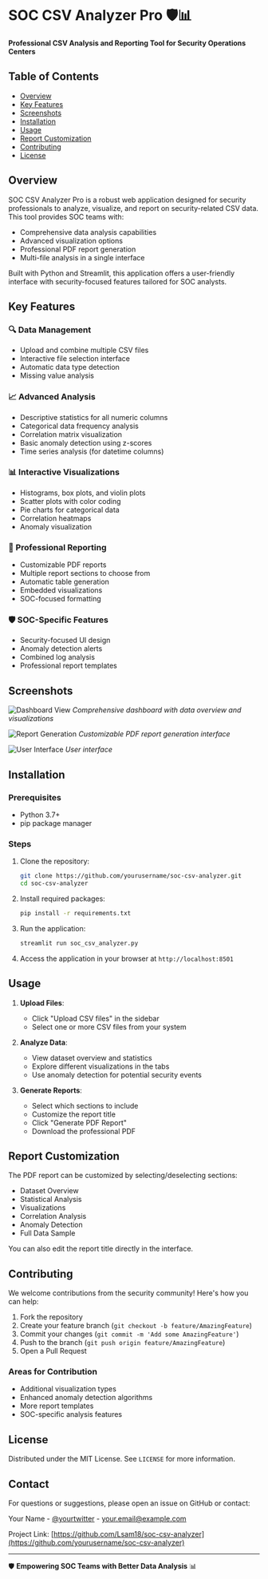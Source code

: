 # SOC CSV Analyzer Pro 🛡️📊

**Professional CSV Analysis and Reporting Tool for Security Operations Centers**

## Table of Contents
- [Overview](#overview)
- [Key Features](#key-features)
- [Screenshots](#screenshots)
- [Installation](#installation)
- [Usage](#usage)
- [Report Customization](#report-customization)
- [Contributing](#contributing)
- [License](#license)

## Overview

SOC CSV Analyzer Pro is a robust web application designed for security professionals to analyze, visualize, and report on security-related CSV data. This tool provides SOC teams with:

- Comprehensive data analysis capabilities
- Advanced visualization options
- Professional PDF report generation
- Multi-file analysis in a single interface

Built with Python and Streamlit, this application offers a user-friendly interface with security-focused features tailored for SOC analysts.

## Key Features

### 🔍 Data Management
- Upload and combine multiple CSV files
- Interactive file selection interface
- Automatic data type detection
- Missing value analysis

### 📈 Advanced Analysis
- Descriptive statistics for all numeric columns
- Categorical data frequency analysis
- Correlation matrix visualization
- Basic anomaly detection using z-scores
- Time series analysis (for datetime columns)

### 📊 Interactive Visualizations
- Histograms, box plots, and violin plots
- Scatter plots with color coding
- Pie charts for categorical data
- Correlation heatmaps
- Anomaly visualization

### 📑 Professional Reporting
- Customizable PDF reports
- Multiple report sections to choose from
- Automatic table generation
- Embedded visualizations
- SOC-focused formatting

### 🛡️ SOC-Specific Features
- Security-focused UI design
- Anomaly detection alerts
- Combined log analysis
- Professional report templates

## Screenshots

![Dashboard View](screenshots/dashboard1.png)
*Comprehensive dashboard with data overview and visualizations*

![Report Generation](screenshots/report.png)
*Customizable PDF report generation interface*

![User Interface](screenshots/ui.png)
*User interface*

## Installation

### Prerequisites
- Python 3.7+
- pip package manager

### Steps
1. Clone the repository:
   ```bash
   git clone https://github.com/yourusername/soc-csv-analyzer.git
   cd soc-csv-analyzer
   ```

2. Install required packages:
   ```bash
   pip install -r requirements.txt
   ```

3. Run the application:
   ```bash
   streamlit run soc_csv_analyzer.py
   ```

4. Access the application in your browser at `http://localhost:8501`

## Usage

1. **Upload Files**:
   - Click "Upload CSV files" in the sidebar
   - Select one or more CSV files from your system

2. **Analyze Data**:
   - View dataset overview and statistics
   - Explore different visualizations in the tabs
   - Use anomaly detection for potential security events

3. **Generate Reports**:
   - Select which sections to include
   - Customize the report title
   - Click "Generate PDF Report"
   - Download the professional PDF

## Report Customization

The PDF report can be customized by selecting/deselecting sections:
- Dataset Overview
- Statistical Analysis
- Visualizations
- Correlation Analysis
- Anomaly Detection
- Full Data Sample

You can also edit the report title directly in the interface.

## Contributing

We welcome contributions from the security community! Here's how you can help:

1. Fork the repository
2. Create your feature branch (`git checkout -b feature/AmazingFeature`)
3. Commit your changes (`git commit -m 'Add some AmazingFeature'`)
4. Push to the branch (`git push origin feature/AmazingFeature`)
5. Open a Pull Request

### Areas for Contribution
- Additional visualization types
- Enhanced anomaly detection algorithms
- More report templates
- SOC-specific analysis features

## License

Distributed under the MIT License. See `LICENSE` for more information.

## Contact

For questions or suggestions, please open an issue on GitHub or contact:

Your Name - [@yourtwitter](https://twitter.com/yourtwitter) - your.email@example.com

Project Link: [https://github.com/Lsam18/soc-csv-analyzer](https://github.com/yourusername/soc-csv-analyzer)

---

🛡️ **Empowering SOC Teams with Better Data Analysis** 📊
